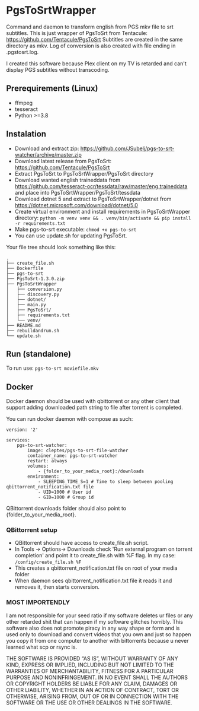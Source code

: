 # PgsToSrtWrapper

Command and daemon to transform english from PGS mkv file to srt subtitles. This is just wrapper of PgsToSrt from Tentacule: https://github.com/Tentacule/PgsToSrt
Subtitles are created in the same directory as mkv. Log of conversion is also created with file ending in .pgstosrt.log.

I created this software because Plex client on my TV is retarded and can't display PGS subtitles without transcoding.

## Prerequirements (Linux)
- ffmpeg
- tesseract
- Python >=3.8

## Instalation
- Download and extract zip: https://github.com/JSubelj/pgs-to-srt-watcher/archive/master.zip
- Download latest release from PgsToSrt: https://github.com/Tentacule/PgsToSrt
- Extract PgsToSrt to PgsToSrtWrapper/PgsToSrt directory
- Download wanted english traineddata from https://github.com/tesseract-ocr/tessdata/raw/master/eng.traineddata and place into PgsToSrtWrapper/PgsToSrt/tessdata
- Download dotnet 5 and extract to PgsToSrtWrapper/dotnet from https://dotnet.microsoft.com/download/dotnet/5.0
- Create virtual environment and install requirements in PgsToSrtWrapper directory: `python -m venv venv && . venv/bin/activate && pip install -r requirements.txt`
- Make pgs-to-srt executable: `chmod +x pgs-to-srt`
- You can use update.sh for updating PgsToSrt.

Your file tree should look something like this:
```
.
├── create_file.sh
├── Dockerfile
├── pgs-to-srt
├── PgsToSrt-1.3.0.zip
├── PgsToSrtWrapper
│   ├── conversion.py
│   ├── discovery.py
│   ├── dotnet/
│   ├── main.py
│   ├── PgsToSrt/
│   ├── requirements.txt
│   └── venv/
├── README.md
├── rebuildandrun.sh
└── update.sh
```

## Run (standalone)
To run use: `pgs-to-srt moviefile.mkv`

## Docker
Docker daemon should be used with qbittorrent or any other client that support adding downloaded path string to file after torrent is completed.

You can run docker daemon with compose as such:
```
version: '2'

services:
    pgs-to-srt-watcher:
        image: cleptes/pgs-to-srt-file-watcher     
        container_name: pgs-to-srt-watcher
        restart: always
        volumes:
            - {folder_to_your_media_root}:/downloads
        environment:
            - SLEEPING_TIME_S=1 # Time to sleep between pooling qbittorrent_notification.txt file
            - UID=1000 # User id
            - GID=1000 # Group id
```

QBittorrent downloads folder should also point to {folder_to_your_media_root}.

### QBittorrent setup
- QBittorrent should have access to create_file.sh script.
- In Tools -> Options-> Downloads check 'Run external program on torrent completion' and point it to create_file.sh with %F flag. In my case: `/config/create_file.sh %F` 
- This creates a qbittorrent_notification.txt file on root of your media folder 
- When daemon sees qbittorrent_notification.txt file it reads it and removes it, then starts conversion. 


### MOST IMPORTENDLY
I am not responsible for your seed ratio if my software deletes ur files or any other retarded shit that can happen if my software glitches horribly. This software also does not promote piracy in any way shape or form and is used only to download and convert videos that you own and just so happen you copy it from one computer to another with bittorrents because u never learned what scp or rsync is.

THE SOFTWARE IS PROVIDED “AS IS”, WITHOUT WARRANTY OF ANY KIND, EXPRESS OR IMPLIED, INCLUDING BUT NOT LIMITED TO THE WARRANTIES OF MERCHANTABILITY, FITNESS FOR A PARTICULAR PURPOSE AND NONINFRINGEMENT. IN NO EVENT SHALL THE AUTHORS OR COPYRIGHT HOLDERS BE LIABLE FOR ANY CLAIM, DAMAGES OR OTHER LIABILITY, WHETHER IN AN ACTION OF CONTRACT, TORT OR OTHERWISE, ARISING FROM, OUT OF OR IN CONNECTION WITH THE SOFTWARE OR THE USE OR OTHER DEALINGS IN THE SOFTWARE.

